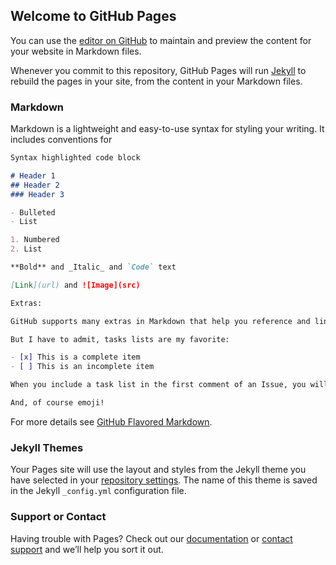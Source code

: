 ## Welcome to GitHub Pages

You can use the [editor on GitHub](https://github.com/SLC5514/PlanningIntegration/edit/main/README.md) to maintain and preview the content for your website in Markdown files.

Whenever you commit to this repository, GitHub Pages will run [Jekyll](https://jekyllrb.com/) to rebuild the pages in your site, from the content in your Markdown files.

### Markdown

Markdown is a lightweight and easy-to-use syntax for styling your writing. It includes conventions for

```markdown
Syntax highlighted code block

# Header 1
## Header 2
### Header 3

- Bulleted
- List

1. Numbered
2. List

**Bold** and _Italic_ and `Code` text

[Link](url) and ![Image](src)

Extras: 

GitHub supports many extras in Markdown that help you reference and link to people. If you ever want to direct a comment at someone, you can prefix their name with an @ symbol: Hey @kneath — love your sweater!

But I have to admit, tasks lists are my favorite:

- [x] This is a complete item
- [ ] This is an incomplete item

When you include a task list in the first comment of an Issue, you will see a helpful progress bar in your list of issues. It works in Pull Requests, too!

And, of course emoji!
```

For more details see [GitHub Flavored Markdown](https://guides.github.com/features/mastering-markdown/).

### Jekyll Themes

Your Pages site will use the layout and styles from the Jekyll theme you have selected in your [repository settings](https://github.com/SLC5514/PlanningIntegration/settings/pages). The name of this theme is saved in the Jekyll `_config.yml` configuration file.

### Support or Contact

Having trouble with Pages? Check out our [documentation](https://docs.github.com/categories/github-pages-basics/) or [contact support](https://support.github.com/contact) and we’ll help you sort it out.
